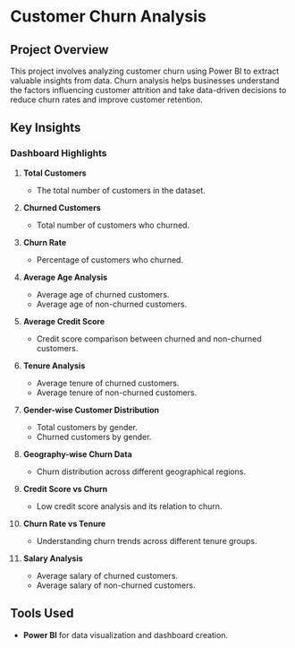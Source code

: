 # Customer Churn Analysis  

## Project Overview  
This project involves analyzing customer churn using Power BI to extract valuable insights from data. Churn analysis helps businesses understand the factors influencing customer attrition and take data-driven decisions to reduce churn rates and improve customer retention.  

## Key Insights  

### Dashboard Highlights  
1. **Total Customers**  
   - The total number of customers in the dataset.  

2. **Churned Customers**  
   - Total number of customers who churned.  

3. **Churn Rate**  
   - Percentage of customers who churned.  

4. **Average Age Analysis**  
   - Average age of churned customers.  
   - Average age of non-churned customers.  

5. **Average Credit Score**  
   - Credit score comparison between churned and non-churned customers.  

6. **Tenure Analysis**  
   - Average tenure of churned customers.  
   - Average tenure of non-churned customers.  

7. **Gender-wise Customer Distribution**  
   - Total customers by gender.  
   - Churned customers by gender.  

8. **Geography-wise Churn Data**  
   - Churn distribution across different geographical regions.  

9. **Credit Score vs Churn**  
   - Low credit score analysis and its relation to churn.  

10. **Churn Rate vs Tenure**  
    - Understanding churn trends across different tenure groups.  

11. **Salary Analysis**  
    - Average salary of churned customers.  
    - Average salary of non-churned customers.  

## Tools Used  
- **Power BI** for data visualization and dashboard creation.  
